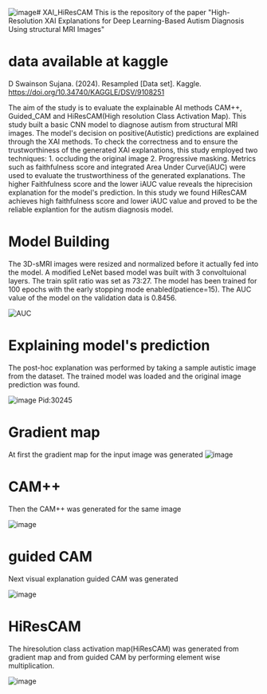 ![image](https://github.com/user-attachments/assets/41d595e5-3f42-4f6a-adf1-1a383f8a9ebb)# XAI_HiResCAM
This is the repository of the paper "High-Resolution XAI Explanations for Deep Learning-Based Autism Diagnosis Using structural MRI Images"
# data available at kaggle
D Swainson Sujana. (2024). Resampled [Data set]. Kaggle. https://doi.org/10.34740/KAGGLE/DSV/9108251

The aim of the study is to evaluate the explainable AI methods CAM++, Guided_CAM and HiResCAM(High resolution Class Activation Map). This study built a basic CNN model to diagnose autism from structural MRI images. The model's decision on positive(Autistic) predictions are explained through the XAI methods. To check the correctness and to ensure the trustworthiness of the generated XAI explanations, this study employed two techniques: 1. occluding the original image 2. Progressive masking. Metrics such as faithfulness score and integrated Area Under Curve(iAUC) were used to evaluate the trustworthiness of the generated explanations. The higher Faithfulness score and the lower iAUC value reveals the hiprecision explanation for the model's prediction. In this study we found HiResCAM achieves high faithfulness score and lower iAUC value and proved to be the reliable explantion for the autism diagnosis model. 

# Model Building
The 3D-sMRI images were resized and normalized before it actually fed into the model. A modified LeNet based model was built with 3 convoltuional layers. The train split ratio was set as 73:27. The model has been trained for 100 epochs with the early stopping mode enabled(patience=15). The AUC value of the model on the validation data is 0.8456. 

![AUC](https://github.com/user-attachments/assets/322491d1-a200-4a72-bb78-4eb555f227bc)

# Explaining model's prediction
The post-hoc explanation was performed by taking a sample autistic image from the dataset. The trained model was loaded and the original image prediction was found.

![image](https://github.com/user-attachments/assets/5c3ef390-a0aa-44a5-818c-c3f80ec0eea1) Pid:30245

# Gradient map
At first the gradient map for the input image was generated
![image](https://github.com/user-attachments/assets/da3d8b07-0dc0-4417-950c-b3b8ccf1ad8a)

# CAM++
Then the CAM++ was generated for the same image

![image](https://github.com/user-attachments/assets/270a5ccc-2c94-4b8b-b111-785e7a5c1962)

# guided CAM
Next visual explanation guided CAM was generated 

![image](https://github.com/user-attachments/assets/788264b4-a439-47cb-ac6b-545efd3e2a09)

# HiResCAM
The hiresolution class activation map(HiResCAM) was generated from gradient map and from guided CAM by performing element wise multiplication.

![image](https://github.com/user-attachments/assets/7c2d8a60-7f4c-42cb-9800-fe083cb6fc4e)





